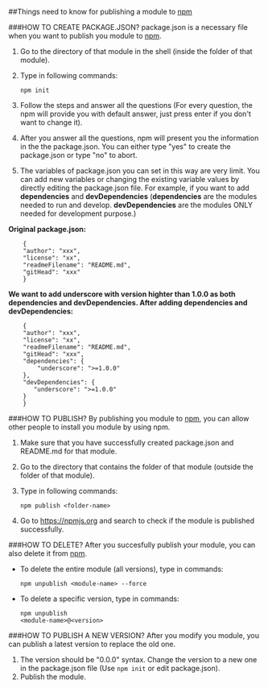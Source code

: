 ##Things need to know for publishing a module to [npm](#https://npmjs.org)

###HOW TO CREATE PACKAGE.JSON?
package.json is a necessary file when you want to publish you module to [npm](#https://npmjs.org).

1. Go to the directory of that module in the shell (inside the folder of that module).
2. Type in following commands:
    
    <code>npm init</code>  
3. Follow the steps and answer all the questions (For every question, the npm will provide you with default answer, just press enter if you don't want to change it).
4. After you answer all the questions, npm will present you the information in the the package.json. You can either type "yes" to create the package.json or type "no" to abort.
5. The variables of package.json you can set in this way are very limit. You can add new variables or changing the existing variable values by directly editing the package.json file. 
For example, if you want to add <strong>dependencies</strong> and <strong>devDependencies</strong> (<strong>dependencies</strong> are the modules needed to run and develop. <strong>devDependencies</strong> are the modules ONLY needed for development purpose.) 

__Original package.json:__

        {
        "author": "xxx",
        "license": "xx",
        "readmeFilename": "README.md",
        "gitHead": "xxx"
        }
        
__We want to add underscore with version highter than 1.0.0 as both dependencies and devDependencies. After adding dependencies and devDependencies:__

        {
        "author": "xxx",
        "license": "xx",
        "readmeFilename": "README.md",
        "gitHead": "xxx",
        "dependencies": {
            "underscore": ">=1.0.0"
        },
        "devDependencies": {
           "underscore": ">=1.0.0"
        }
        }
###HOW TO PUBLISH?
By publishing you module to [npm](#https://npmjs.org), you can allow other people to install you module by using npm.

1. Make sure that you have successfully created package.json and README.md for that module.
2. Go to the directory that contains the folder of that module (outside the folder of that module).
3. Type in following commands:
 
    <code>npm publish \<folder-name\></code>
4. Go to https://npmjs.org and search to check if the module is published successfully.

###HOW TO DELETE?
After you succesfully publish your module, you can also delete it from [npm](#https://npmjs.org).

* To delete the entire module (all versions), type in commands: 

    <code>npm unpublish \<module-name\> --force</code>
* To delete a specific version, type in commands:

    <code>npm unpublish \<module-name\>@\<version\></code>
    
###HOW TO PUBLISH A NEW VERSION?
After you modify you module, you can publish a latest version to replace the old one.

1. The version should be "0.0.0" syntax. Change the version to a new one in the package.json file (Use <code>npm init</code> or edit package.json).
2. Publish the module.
